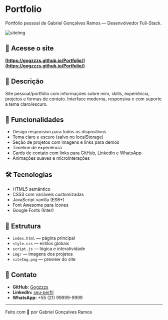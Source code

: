 # Portfolio

Portfólio pessoal de Gabriel Gonçalves Ramos — Desenvolvedor Full-Stack.

![siteImg](./siteImg.png)

## 🔗 Acesse o site
**[https://gogzzzs.github.io/Portfolio/](https://gogzzzs.github.io/Portfolio/)**

## 📝 Descrição
Site pessoal/portfólio com informações sobre mim, skills, experiência, projetos e formas de contato. Interface moderna, responsiva e com suporte a tema claro/escuro.

## 🚀 Funcionalidades
- Design responsivo para todos os dispositivos
- Tema claro e escuro (salvo no localStorage)
- Seção de projetos com imagens e links para demos
- Timeline de experiência
- Cards de contato com links para GitHub, LinkedIn e WhatsApp
- Animações suaves e microinterações

## 🛠️ Tecnologias
- HTML5 semântico
- CSS3 com variáveis customizadas
- JavaScript vanilla (ES6+)
- Font Awesome para ícones
- Google Fonts (Inter)

## 📂 Estrutura
- `index.html` — página principal
- `style.css` — estilos globais
- `script.js` — lógica e interatividade
- `img/` — imagens dos projetos
- `siteImg.png` — preview do site

## 📧 Contato
- **GitHub:** [Gogzzzs](https://github.com/Gogzzzs)
- **LinkedIn:** [seu-perfil](https://linkedin.com/in/seu-perfil)
- **WhatsApp:** +55 (21) 99999-9999

---

Feito com 💜 por Gabriel Gonçalves Ramos
